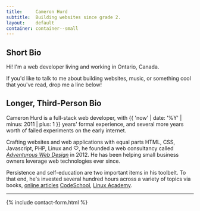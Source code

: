```yaml
---
title:     Cameron Hurd
subtitle:  Building websites since grade 2.
layout:    default
container: container--small
---
```


## Short Bio

Hi! I'm a web developer living and working in Ontario, Canada.

If you'd like to talk to me about building websites, music, or something cool that you've read, drop me a line below!

## Longer, Third-Person Bio

Cameron Hurd is a full-stack web developer, with {{ 'now' | date: '%Y' | minus: 2011 | plus: 1 }} years' formal experience, and several more years worth of failed experiments on the early internet.

Crafting websites and web applications with equal parts HTML, CSS, Javascript, PHP, Linux and ♡, he founded a web consultancy called [*Adventurous Web Design*](http://adventurouswebdesign.com/) in 2012. He has been helping small business owners leverage web technologies ever since.

Persistence and self-education are two important items in his toolbelt. To that end, he's invested several hundred hours across a variety of topics via books, [online articles](https://www.instapaper.com/p/cameronhurd) [CodeSchool](https://www.codeschool.com/users/1068085), [Linux Academy](https://ca.linkedin.com/in/camhurd#certifications).

---

{% include contact-form.html %}

